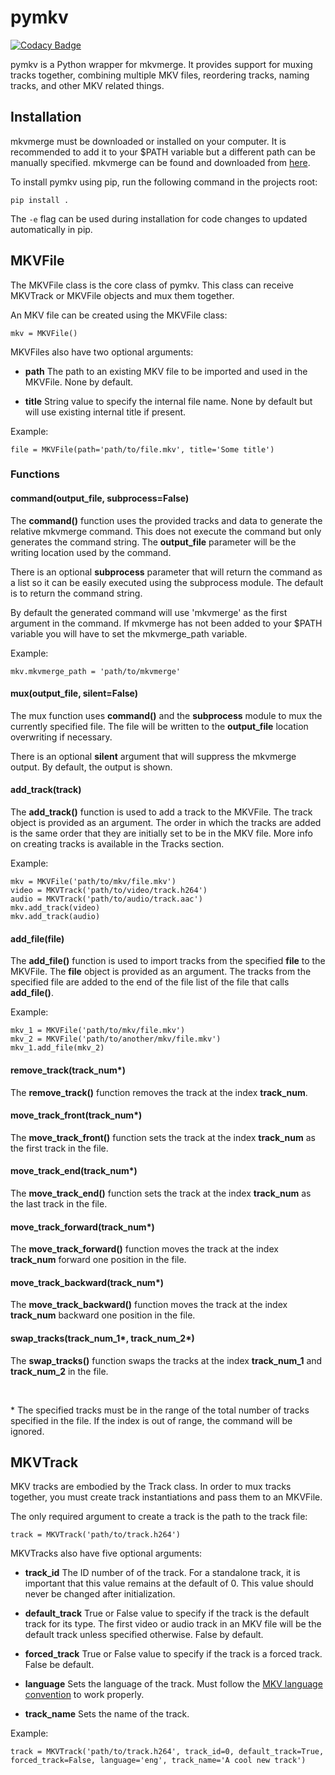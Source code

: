 # pymkv 
[![Codacy Badge](https://api.codacy.com/project/badge/Grade/e1fe077d95f74a5886c557024777c26c)](https://www.codacy.com/app/sheldonkwoodward/pymkv?utm_source=github.com&amp;utm_medium=referral&amp;utm_content=sheldonkwoodward/pymkv&amp;utm_campaign=Badge_Grade)

pymkv is a Python wrapper for mkvmerge. It provides support for muxing tracks together, combining multiple MKV files, reordering tracks, naming tracks, and other MKV related things.


## Installation
mkvmerge must be downloaded or installed on your computer. It is recommended to add it to your $PATH variable but a different path can be manually specified. mkvmerge can be found and downloaded from [here](https://mkvtoolnix.download/downloads.html).

To install pymkv using pip, run the following command in the projects root:
```
pip install .
```
The `-e` flag can be used during installation for code changes to updated automatically in pip.


## MKVFile
The MKVFile class is the core class of pymkv. This class can receive MKVTrack or MKVFile objects and mux them together.

An MKV file can be created using the MKVFile class:
```
mkv = MKVFile()
```

MKVFiles also have two optional arguments:

* **path** The path to an existing MKV file to be imported and used in the MKVFile. None by default.

* **title** String value to specify the internal file name. None by default but will use existing internal title if present.

Example:
```
file = MKVFile(path='path/to/file.mkv', title='Some title')
```

### Functions
#### command(output_file, subprocess=False)
The <b>command()</b> function uses the provided tracks and data to generate the relative mkvmerge command. This does not execute the command but only generates the command string. The <b>output_file</b> parameter will be the writing location used by the command.

There is an optional <b>subprocess</b> parameter that will return the command as a list so it can be easily executed using the subprocess module. The default is to return the command string.

By default the generated command will use 'mkvmerge' as the first argument in the command. If mkvmerge has not been added to your $PATH variable you will have to set the mkvmerge_path variable.

Example:
```
mkv.mkvmerge_path = 'path/to/mkvmerge'
```

#### mux(output_file, silent=False)
The mux function uses <b>command()</b> and the <b>subprocess</b> module to mux the currently specified file. The file will be written to the <b>output_file</b> location overwriting if necessary.

There is an optional <b>silent</b> argument that will suppress the mkvmerge output. By default, the output is shown.

#### add_track(track)
The <b>add_track()</b> function is used to add a track to the MKVFile. The track object is provided as an argument. The order in which the tracks are added is the same order that they are initially set to be in the MKV file. More info on creating tracks is available in the Tracks section.

Example:
```
mkv = MKVFile('path/to/mkv/file.mkv')
video = MKVTrack('path/to/video/track.h264')
audio = MKVTrack('path/to/audio/track.aac')
mkv.add_track(video)
mkv.add_track(audio)
```

#### add_file(file)
The <b>add_file()</b> function is used to import tracks from the specified <b>file</b> to the MKVFile. The <b>file</b> object is provided as an argument. The tracks from the specified file are added to the end of the file list of the file that calls <b>add_file()</b>.

Example:
```
mkv_1 = MKVFile('path/to/mkv/file.mkv')
mkv_2 = MKVFile('path/to/another/mkv/file.mkv')
mkv_1.add_file(mkv_2)
```

#### remove_track(track_num*)
The <b>remove_track()</b> function removes the track at the index <b>track_num</b>.

#### move_track_front(track_num*)
The <b>move_track_front()</b> function sets the track at the index <b>track_num</b> as the first track in the file.

#### move_track_end(track_num*)
The <b>move_track_end()</b> function sets the track at the index <b>track_num</b> as the last track in the file.

#### move_track_forward(track_num*)
The <b>move_track_forward()</b> function moves the track at the index <b>track_num</b> forward one position in the file.

#### move_track_backward(track_num*)
The <b>move_track_backward()</b> function moves the track at the index <b>track_num</b> backward one position in the file.

#### swap_tracks(track_num_1*, track_num_2*)
The <b>swap_tracks()</b> function swaps the tracks at the index <b>track_num_1</b> and <b>track_num_2</b> in the file.

<br>

\* The specified tracks must be in the range of the total number of tracks specified in the file. If the index is out of range, the command will be ignored.


## MKVTrack
MKV tracks are embodied by the Track class. In order to mux tracks together, you must create track instantiations and pass them to an MKVFile.

The only required argument to create a track is the path to the track file:
```
track = MKVTrack('path/to/track.h264')
```

MKVTracks also have five optional arguments:

* **track_id** The ID number of of the track. For a standalone track, it is important that this value remains at the default of 0. This value should never be changed after initialization.

* **default_track** True or False value to specify if the track is the default track for its type. The first video or audio track in an MKV file will be the default track unless specified otherwise. False by default.

* **forced_track** True or False value to specify if the track is a forced track. False be default.

* **language** Sets the language of the track. Must follow the [MKV language convention](www.matroska.org/technical/specs/index.html#languages) to work properly.

* **track_name** Sets the name of the track.

Example:
```
track = MKVTrack('path/to/track.h264', track_id=0, default_track=True, forced_track=False, language='eng', track_name='A cool new track')
```
